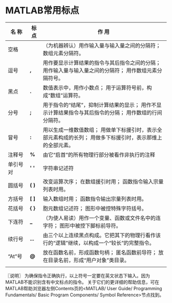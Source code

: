 # MATLAB常用标点



| **名** **称**     | **标** **点** | **作** **用**        |
| ---------------- | ------------- | ----------------- |
| 空格                                                         |               | （为机器辨认）用作输入量与输入量之间的分隔符；  数组元素分隔符。 |
| 逗号                                                         | **,**         | 用作要显示计算结果的指令与其后指令之间的分隔；  用作输入量与输入量之间的分隔符；  用作数组元素分隔符号。 |
| 黑点                                                         | **.**         | 数值表示中，用作小数点；  用于运算符号前，构成“数组”运算符。 |
| 分号                                                         | **;**         | 用于指令的“结尾”，抑制计算结果的显示；  用作不显示计算结果指令与其后指令的分隔；  用作数组的行间分隔符。 |
| 冒号                                                         | **:**         | 用以生成一维数值数组；  用做单下标援引时，表示全部元素构成的长列；  用做多下标援引时，表示那维上的全部元素。 |
| 注释号                                                       | **%**         | 由它“启首”的所有物理行部分被看作非执行的注释                 |
| 单引号对                                                     | **' '**       | 字符串记述符                                                 |
| 圆括号                                                       | **( )**       | 改变运算次序；  在数组援引时用；  函数指令输入宗量列表时用。 |
| 方括号                                                       | **[ ]**       | 输入数组时用；  函数指令输出宗量列表时用。                   |
| 花括号                                                       | **{ }**       | 胞元数组记述符；  图形中被控特殊字符括号。                   |
| 下连符                                                       | **_**         | （为使人易读）用作一个变量、函数或文件名中的连字符；  图形中被控下脚标前导符。 |
| 续行号                                                       | **...**       | 由三个以上连续黑点构成。它把其下的物理行看作该行的“逻辑”继续，以构成一个“较长”的完整指令。 |
| “At”号                                                       | **@**         | 放在函数名前，形成函数句柄；  匿名函数前导符；  放在目录名前，形成“用户对象”类目录。 |
|  |               |                                                              |

〖说明〗       为确保指令正确执行，以上符号一定要在英文状态下输入。因为MATLAB不能识别含有中文标点的指令。    关于它们的更详细的帮助信息，可在MATLAB帮助浏览器左侧Contents页的<MATLAB/        User Guide/ Programming Fundamentals/ Basic Program Components/ Symbol        Reference>节点找到。